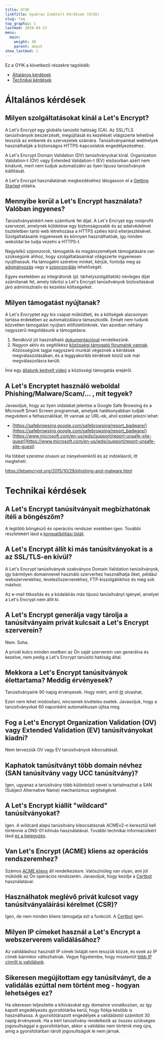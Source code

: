 ```yaml
---
title: GYIK
linkTitle: Gyakran Ismételt Kérdések (GYIK)
slug: faq
top_graphic: 1
lastmod: 2020-04-23
menu:
  main:
    weight: 30
    parent: about
show_lastmod: 1
---
```



Ez a GYIK a következő részekre tagolódik:

* [Általános kérdések](#general)
* [Technikai kérdések](#technical)

# <a id="general">Általános kérdések</a>

## Milyen szolgáltatásokat kínál a Let's Encrypt?

A Let's Encrypt egy globális tanúsító hatóság (CA). Az SSL/TLS tanúsítványok beszerzését, megújítását és kezelését világszerte lehetővé tesszük az emberek és szervezetek számára. Tanúsítványainkat webhelyek használhatják a biztonságos HTTPS-kapcsolatok engedélyezéséhez.

A Let's Encrypt Domain Validation (DV) tanúsítványokat kínál. Organization Validation-t (OV) vagy Extended Validation-t (EV) elsősorban azért nem kínálunk, mert nem tudjuk automatizálni az ilyen típusú tanúsítványok kiállítását.

A Let's Encrypt használatának megkezdéséhez látogasson el a [Getting Started](/getting-started) oldalra.

## Mennyibe kerül a Let's Encrypt használata? Valóban ingyenes?

Tanúsítványainkért nem számítunk fel díjat. A Let's Encrypt egy nonprofit szervezet, amelynek küldetése egy biztonságosabb és az adatvédelmet tiszteletben tartó web létrehozása a HTTPS széles körű elterjesztésével. Szolgáltatásaink ingyenesek és könnyen használhatóak, így minden weboldal be tudja vezetni a HTTPS-t.

Nagylelkű szponzorok, támogatók és magánszemélyek támogatására van szükségünk ahhoz, hogy szolgáltatásainkat világszerte ingyenesen nyújthassuk. Ha támogatni szeretne minket, kérjük, fontolja meg az [adományozás](/donate) vagy a [szponzorálás](https://www.abetterinternet.org/sponsor/) lehetőségét.

Egyes esetekben az integrátorok (pl. tárhelyszolgáltatók) névleges díjat számítanak fel, amely tükrözi a Let's Encrypt tanúsítványok biztosításával járó adminisztratív és kezelési költségeiket.

## Milyen támogatást nyújtanak?

A Let's Encryptet egy kis csapat működteti, és a költségek alacsonyan tartása érdekében az automatizálásra támaszkodik. Emiatt nem tudunk közvetlen támogatást nyújtani előfizetőinknek. Van azonban néhány nagyszerű megoldásunk a támogatásra:

1. Rendkívül jól használható [dokumentációval](/docs) rendelkezünk.
2. Nagyon aktív és segítőkész [közösségi támogató fórumaink vannak](https://community.letsencrypt.org/). Közösségünk tagjai nagyszerű munkát végeznek a kérdések megválaszolásában, és a leggyakoribb kérdések közül sok már megválaszolásra került.

Íme egy [általunk kedvelt videó](https://www.youtube.com/watch?v=Xe1TZaElTAs) a közösségi támogatás erejéről.

## A Let's Encryptet használó weboldal Phishing/Malware/Scam/... , mit tegyek?

Javasoljuk, hogy az ilyen oldalakat jelentse a Google Safe Browsing és a Microsoft Smart Screen programnak, amelyek hatékonyabban tudják megvédeni a felhasználókat. Itt vannak az URL-ek, ahol ezeket jelezni lehet:

* [https://safebrowsing.google.com/safebrowsing/report_badware/](https://safebrowsing.google.com/safebrowsing/report_badware/)
* [https://www.microsoft.com/en-us/wdsi/support/report-unsafe-site-guest](https://www.microsoft.com/en-us/wdsi/support/report-unsafe-site-guest)

Ha többet szeretne olvasni az irányelveinkről és az indoklásról, itt megteheti:

https://letsencrypt.org/2015/10/29/phishing-and-malware.html

# <a id="technical">Technikai kérdések</a>

## A Let's Encrypt tanúsítványait megbízhatónak ítéli a böngészőm?

A legtöbb böngésző és operációs rendszer esetében igen. További részletekért lásd a [kompatibilitási listát](/docs/cert-compat).

## A Let's Encrypt állít ki más tanúsítványokat is a az SSL/TLS-en kívül?

A Let's Encrypt tanúsítványok szabványos Domain Validation tanúsítványok, így bármilyen domainnevet használó szerverhez használhatja őket, például webszerverekhez, levelezőszerverekhez, FTP-kiszolgálókhoz és még sok máshoz.

Az e-mail titkosítás és a kódaláírás más típusú tanúsítványt igényel, amelyet a Let's Encrypt nem állít ki.

## A Let's Encrypt generálja vagy tárolja a tanúsítványaim privát kulcsait a Let's Encrypt szerverein?

Nem. Soha.

A privát kulcs minden esetben az Ön saját szerverein van generálva és kezelve, nem pedig a Let's Encrypt tanúsító hatóság által.

## Mekkora a Let's Encrypt tanúsítványok élettartama? Meddig érvényesek?

Tanúsítványaink 90 napig érvényesek. Hogy miért, arról [itt](/2015/11/09/why-90-days.html) olvashat.

Ezen nem lehet módosítani, nincsenek kivételes esetek. Javasoljuk, hogy a tanúsítványokat 60 naponként automatikusan újítsa meg.

## Fog a Let's Encrypt Organization Validation (OV) vagy Extended Validation (EV) tanúsítványokat kiadni?

Nem tervezzük OV vagy EV tanúsítványok kibocsátását.

## Kaphatok tanúsítványt több domain névhez (SAN tanúsítvány vagy UCC tanúsítvány)?

Igen, ugyanaz a tanúsítvány több különböző nevet is tartalmazhat a SAN (Subject Alternative Name) mechanizmus segítségével.

## A Let's Encrypt kiállít "wildcard" tanúsítványokat?

Igen. A wildcard alapú tanúsítvány kibocsátásnak ACMEv2-n keresztül kell történnie a DNS-01 kihívás használatával. További technikai információkért lásd [ez a bejegyzés](https://community.letsencrypt.org/t/acme-v2-production-environment-wildcards/55578).

## Van Let's Encrypt (ACME) kliens az operációs rendszeremhez?

Számos [ACME kliens](/docs/client-options) áll rendelkezésre. Valószínűleg van olyan, ami jól működik az Ön operációs rendszerén. Javasoljuk, hogy kezdje a [Certbot](https://certbot.eff.org/) használatával.

## Használhatok meglévő privát kulcsot vagy tanúsítványaláírási kérelmet (CSR)?

Igen, de nem minden kliens támogatja ezt a funkciót. A [Certbot](https://certbot.eff.org/) igen.

## Milyen IP címeket használ a Let's Encrypt a webszerverem validálásához?

Az validáláshoz használt IP címek listáját nem tesszük közzé, és ezek az IP címek bármikor változhatnak. Vegye figyelembe, hogy mostantól [több IP címről is validálunk](https://letsencrypt.org/2020/02/19/multi-perspective-validation.html).

## Sikeresen megújítottam egy tanúsítványt, de a validálás ezúttal nem történt meg - hogyan lehetséges ez?

Ha sikeresen teljesítette a kihívásokat egy domainre vonatkozóan, az így kapott engedélyezés gyorsítótárba kerül, hogy fiókja később is használhassa. A gyorsítótárazott engedélyek a validálástól számított 30 napig érvényesek. Ha a kért tanúsítvány rendelkezik az összes szükséges jogosultsággal a gyorsítótárban, akkor a validálás nem történik meg újra, amíg a gyorsítótárban tárolt jogosultságok le nem járnak.
